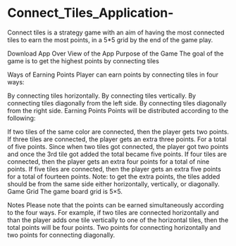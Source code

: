 # Connect_Tiles_Application-
Connect tiles is a strategy game with an aim of having the most connected tiles to earn the most points, in a 5*5 grid by the end of the game play.


Download App
Over View of the App
Purpose of the Game
The goal of the game is to get the highest points by connecting tiles 

Ways of Earning Points
Player can earn points by connecting tiles in four ways:

By connecting tiles horizontally.
By connecting tiles vertically.
By connecting tiles diagonally from the left side.
By connecting tiles diagonally from the right side.
Earning Points
Points will be distributed according to the following:

If two tiles of the same color are connected, then the player gets two points.
If three tiles are connected, the player gets an extra three points. For a total of five points. Since when two tiles got connected, the player got two points and once the 3rd tile got added the total became five points. 
If four tiles are connected, then the player gets an extra four points for a total of nine points. 
If five tiles are connected, then the player gets an extra five points for a total of fourteen points. 
Note: to get the extra points, the tiles added should be from the same side either horizontally, vertically, or diagonally.
Game Grid
The game board grid is 5×5.

Notes
Please note that the points can be earned simultaneously according to the four ways. For example, if two tiles are connected horizontally and than the player adds one tile vertically to one of the horizontal tiles, then the total points will be four points. Two points for connecting horizontally and two points for connecting diagonally.

